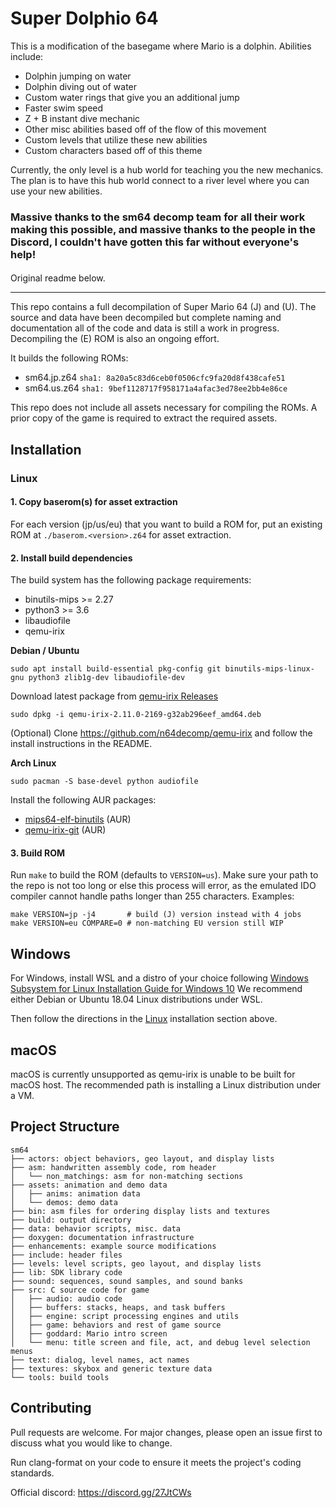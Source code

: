 # Super Dolphio 64
This is a modification of the basegame where Mario is a dolphin. 
Abilities include:
- Dolphin jumping on water
- Dolphin diving out of water
- Custom water rings that give you an additional jump
- Faster swim speed
- Z + B instant dive mechanic
- Other misc abilities based off of the flow of this movement
- Custom levels that utilize these new abilities
- Custom characters based off of this theme

Currently, the only level is a hub world for teaching you the new mechanics. The plan is to have this hub world connect to a river level where you can use your new abilities.

### Massive thanks to the sm64 decomp team for all their work making this possible, and massive thanks to the people in the Discord, I couldn't have gotten this far without everyone's help!

####
Original readme below.
________________________________________



This repo contains a full decompilation of Super Mario 64 (J) and (U).
The source and data have been decompiled but complete naming and documentation
all of the code and data is still a work in progress. Decompiling the (E) ROM
is also an ongoing effort.

It builds the following ROMs:

* sm64.jp.z64 `sha1: 8a20a5c83d6ceb0f0506cfc9fa20d8f438cafe51`
* sm64.us.z64 `sha1: 9bef1128717f958171a4afac3ed78ee2bb4e86ce`

This repo does not include all assets necessary for compiling the ROMs.
A prior copy of the game is required to extract the required assets.

## Installation

### Linux

#### 1. Copy baserom(s) for asset extraction

For each version (jp/us/eu) that you want to build a ROM for, put an existing ROM at
`./baserom.<version>.z64` for asset extraction.

#### 2. Install build dependencies

The build system has the following package requirements:
 * binutils-mips >= 2.27
 * python3 >= 3.6
 * libaudiofile
 * qemu-irix

__Debian / Ubuntu__
```
sudo apt install build-essential pkg-config git binutils-mips-linux-gnu python3 zlib1g-dev libaudiofile-dev
```

Download latest package from [qemu-irix Releases](https://github.com/n64decomp/qemu-irix/releases)
```
sudo dpkg -i qemu-irix-2.11.0-2169-g32ab296eef_amd64.deb
```

(Optional) Clone https://github.com/n64decomp/qemu-irix and follow the install instructions in the README.

__Arch Linux__
```
sudo pacman -S base-devel python audiofile
```
Install the following AUR packages:
* [mips64-elf-binutils](https://aur.archlinux.org/packages/mips64-elf-binutils) (AUR)
* [qemu-irix-git](https://aur.archlinux.org/packages/qemu-irix-git) (AUR)

#### 3. Build ROM

Run `make` to build the ROM (defaults to `VERSION=us`). Make sure your path to the repo 
is not too long or else this process will error, as the emulated IDO compiler cannot 
handle paths longer than 255 characters.
Examples:
```
make VERSION=jp -j4       # build (J) version instead with 4 jobs
make VERSION=eu COMPARE=0 # non-matching EU version still WIP
```

## Windows

For Windows, install WSL and a distro of your choice following
[Windows Subsystem for Linux Installation Guide for Windows 10](https://docs.microsoft.com/en-us/windows/wsl/install-win10)
We recommend either Debian or Ubuntu 18.04 Linux distributions under WSL.

Then follow the directions in the [Linux](#linux) installation section above.

## macOS

macOS is currently unsupported as qemu-irix is unable to be built for macOS host.
The recommended path is installing a Linux distribution under a VM.

## Project Structure

```
sm64
├── actors: object behaviors, geo layout, and display lists
├── asm: handwritten assembly code, rom header
│   └── non_matchings: asm for non-matching sections
├── assets: animation and demo data
│   ├── anims: animation data
│   └── demos: demo data
├── bin: asm files for ordering display lists and textures
├── build: output directory
├── data: behavior scripts, misc. data
├── doxygen: documentation infrastructure
├── enhancements: example source modifications
├── include: header files
├── levels: level scripts, geo layout, and display lists
├── lib: SDK library code
├── sound: sequences, sound samples, and sound banks
├── src: C source code for game
│   ├── audio: audio code
│   ├── buffers: stacks, heaps, and task buffers
│   ├── engine: script processing engines and utils
│   ├── game: behaviors and rest of game source
│   ├── goddard: Mario intro screen
│   └── menu: title screen and file, act, and debug level selection menus
├── text: dialog, level names, act names
├── textures: skybox and generic texture data
└── tools: build tools
```

## Contributing

Pull requests are welcome. For major changes, please open an issue first to
discuss what you would like to change.

Run clang-format on your code to ensure it meets the project's coding standards.

Official discord: https://discord.gg/27JtCWs
